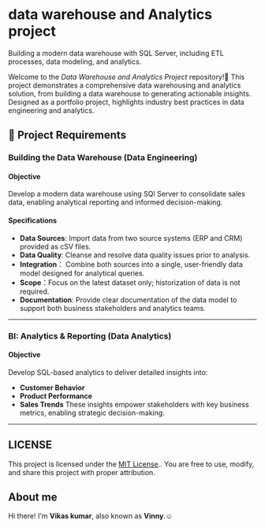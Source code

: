 # data warehouse and Analytics project
Building a modern data warehouse with SQL Server, including ETL processes, data modeling, and analytics.

Welcome to the *Data Warehouse and Analytics Project* repository!🚀
This project demonstrates a comprehensive data warehousing and analytics solution, from building a data warehouse to generating actionable insights. Designed as a portfolio project,
highlights industry best practices in data engineering and analytics.

## 🚀 Project Requirements

### Building the Data Warehouse (Data Engineering)

#### Objective

Develop a modern data warehouse using SQl Server to consolidate sales data, enabling analytical reporting and informed decision-making.

#### Specifications
- **Data Sources**: Import data from two source systems (ERP and CRM) provided as cSV files.
- **Data Quality**: Cleanse and resolve data quality issues prior to analysis.
- **Integration**： Combine both sources into a single, user-friendly data model designed for analytical queries.
- **Scope**：Focus on the latest dataset only; historization of data is not required.
- **Documentation**: Provide clear documentation of the data model to support both business stakeholders and analytics teams.

---

### BI: Analytics & Reporting (Data Analytics)

#### Objective
Develop SQL-based analytics to deliver detailed insights into:
- **Customer Behavior**
- **Product Performance**
- **Sales Trends**
These insights empower stakeholders with key business metrics, enabling strategic decision-making.

---
## LICENSE
This project is licensed under the [MIT License](LICENSE).. You are free to use, modify,
and share this project with proper attribution.

## About me 
Hi there! I'm **Vikas kumar**, also known as **Vinny**.☺️
